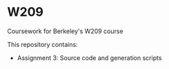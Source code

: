 # W209
Coursework for Berkeley's W209 course

This repository contains:

* Assignment 3: Source code and generation scripts
